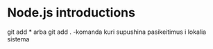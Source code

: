 # Node.js introductions

git add \* arba git add . -komanda kuri supushina pasikeitimus i lokalia sistema
